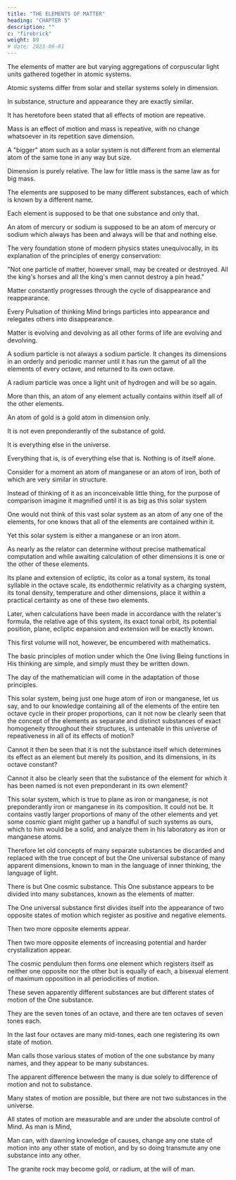 ```yaml
---
title: "THE ELEMENTS OF MATTER"
heading: "CHAPTER 5"
description: ""
c: "firebrick"
weight: 89
# date: 2023-06-01
---
```



The elements of matter are but varying aggregations of corpuscular light units gathered together in atomic systems.

Atomic systems differ from solar and stellar systems solely in dimension.

In substance, structure and appearance they are exactly similar.

It has heretofore been stated that all effects of motion are repeative.

Mass is an effect of motion and mass is repeative, with no change whatsoever in its repetition save dimension.

A "bigger" atom such as a solar system is not different from an elemental atom of the same tone in any way but size.

Dimension is purely relative. The law for little mass is the same law as for big mass.

The elements are supposed to be many different substances, each of which is known by a different name.

Each element is supposed to be that one substance and only that.

An atom of mercury or sodium is supposed to be an atom of mercury or sodium which always has been and always will be that and nothing else.

The very foundation stone of modern physics states unequivocally, in its explanation of the principles of energy conservation:

"Not one particle of matter, however small, may be created or destroyed. All the king's horses and all the king's men cannot destroy a pin head."

Matter constantly progresses through the cycle of disappearance and reappearance.

Every Pulsation of thinking Mind brings particles into appearance and relegates others into disappearance.

Matter is evolving and devolving as all other forms of life are evolving and devolving.

A sodium particle is not always a sodium particle. It changes its dimensions in an orderly and periodic manner until it has run the gamut of all the elements of every octave, and returned to its own octave.

A radium particle was once a light unit of hydrogen and will be so again.

More than this, an atom of any element actually contains within itself all of the other elements.

An atom of gold is a gold atom in dimension only. 

It is not even preponderantly of the substance of gold.

It is everything else in the universe.

Everything that is, is of everything else that is. Nothing is of itself alone.

Consider for a moment an atom of manganese or an atom of iron, both of which are very similar in structure.

Instead of thinking of it as an inconceivable little thing, for the purpose of comparison imagine it magnified until it is as big as this solar system

One would not think of this vast solar system as an atom of any one of the elements, for one knows that all of the elements are contained within it.

Yet this solar system is either a manganese or an iron atom.

As nearly as the relator can determine without precise mathematical computation and while awaiting calculation of other dimensions it is one or the other of these elements.

Its plane and extension of ecliptic, its color as a tonal system, its tonal syllable in the octave scale, its endothermic relativity as a charging system, its tonal density, temperature and other dimensions, place it within a practical certainty as one of these two elements.

Later, when calculations have been made in accordance with the relater's formula, the relative age of this system, its exact tonal orbit, its potential position, plane, ecliptic expansion and extension will be exactly known.

This first volume will not, however, be encumbered with mathematics.

The basic principles of motion under which the One living Being functions in His thinking are simple, and simply must they be written down.

The day of the mathematician will come in the adaptation of those principles.

This solar system, being just one huge atom of iron or manganese, let us say, and to our knowledge containing all of the elements of the entire ten octave cycle in their proper proportions, can it not now be clearly seen that the concept of the elements as separate and distinct substances of exact homogeneity throughout their structures, is untenable in this universe of repeativeness in all of its effects of motion?

Cannot it then be seen that it is not the substance itself which determines its effect as an element but merely its position, and its dimensions, in its octave constant? 

Cannot it also be clearly seen that the substance of the element for which it has been named is not
even preponderant in its own element?

This solar system, which is true to plane as iron or manganese, is not preponderantly iron or manganese in its composition. It could not be. It contains vastly larger proportions of many of the other elements and yet some cosmic giant might gather up a handful of such systems as ours, which to him would be a solid, and analyze them in his laboratory as iron or manganese atoms.

Therefore let old concepts of many separate substances be discarded and replaced with the true concept of but the One universal substance of many apparent dimensions, known to man in the language of inner thinking, the language of light.

There is but One cosmic substance. This One substance appears to be divided into many substances,
known as the elements of matter.

The One universal substance first divides itself into the appearance of two opposite states of motion which register as positive and negative elements.

Then two more opposite elements appear.

Then two more opposite elements of increasing potential and harder crystallization appear.

The cosmic pendulum then forms one element which registers itself as neither one opposite nor the other but is equally of each, a bisexual element of maximum opposition in all periodicities of motion.

These seven apparently different substances are but different states of motion of the One substance.

They are the seven tones of an octave, and there are ten octaves of seven tones each.

In the last four octaves are many mid-tones, each one registering its own state of motion.

Man calls those various states of motion of the one substance by many names, and they appear to be many substances.

The apparent difference between the many is due solely to difference of motion and not to substance.

Many states of motion are possible, but there are not two substances in the universe.

All states of motion are measurable and are under the absolute control of Mind. As man is Mind,

Man can, with dawning knowledge of causes, change any one state of motion into any other state of motion, and by so doing transmute any one substance into any other. 

The granite rock may become gold, or radium, at the will of man.


